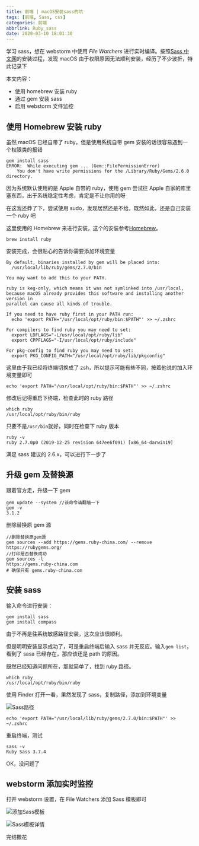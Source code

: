 ```yaml
---
title: 前端 | macOS安装sass的坑
tags: [前端, Sass, css]
categories: 前端
abbrlink: Ruby_sass
date: 2020-03-10 18:01:30
---
```


学习 sass，想在 webstorm 中使用 _File Watchers_ 进行实时编译。按照[Sass 中文网](https://www.sass.hk/install/)的安装过程，发现 macOS 由于权限原因无法顺利安装，经历了不少波折，特此记录下

本文内容：

- 使用 homebrew 安装 ruby
- 通过 gem 安装 sass
- 启用 webstorm 文件监控

<!-- more -->

## 使用 Homebrew 安装 ruby

虽然 macOS 已经自带了 ruby，但是使用系统自带 gem 安装的话很容易遇到一个权限类的报错

```shell
gem install sass
ERROR:  While executing gem ... (Gem::FilePermissionError)
    You don't have write permissions for the /Library/Ruby/Gems/2.6.0 directory.
```

因为系统默认使用的是 Apple 自带的 ruby，使用 gem 尝试往 Apple 自家的库里塞东西，出于系统稳定性考虑，肯定是不让你用的呀

在这我还莽了下，尝试使用 sudo，发现居然还是不给。既然如此，还是自己安装一个 ruby 吧

这里使用的 Homebrew 来进行安装，这个的安装参考[Homebrew](https://brew.sh/)。

```shell
brew install ruby
```

安装完成，会很贴心的告诉你需要添加环境变量

```shell
By default, binaries installed by gem will be placed into:
  /usr/local/lib/ruby/gems/2.7.0/bin

You may want to add this to your PATH.

ruby is keg-only, which means it was not symlinked into /usr/local,
because macOS already provides this software and installing another version in
parallel can cause all kinds of trouble.

If you need to have ruby first in your PATH run:
  echo 'export PATH="/usr/local/opt/ruby/bin:$PATH"' >> ~/.zshrc

For compilers to find ruby you may need to set:
  export LDFLAGS="-L/usr/local/opt/ruby/lib"
  export CPPFLAGS="-I/usr/local/opt/ruby/include"

For pkg-config to find ruby you may need to set:
  export PKG_CONFIG_PATH="/usr/local/opt/ruby/lib/pkgconfig"
```

这里由于我已经将终端切换成了 zsh，所以提示可能有些不同，按着他说的加入环境变量即可

```shell
echo 'export PATH="/usr/local/opt/ruby/bin:$PATH"' >> ~/.zshrc
```

修改后记得重启下终端，检查此时的 ruby 路径

```shell
which ruby
/usr/local/opt/ruby/bin/ruby
```

只要不是`/usr/bin`就好，同时在检查下 ruby 版本

```shell
ruby -v
ruby 2.7.0p0 (2019-12-25 revision 647ee6f091) [x86_64-darwin19]
```

满足 sass 建议的 2.6.x，可以进行下一步了

## 升级 gem 及替换源

跟着官方走，升级一下 gem

```shell
gem update --system //该命令请翻墙一下
gem -v
3.1.2
```

删除替换原 gem 源

```shell
//删除替换原gem源
gem sources --add https://gems.ruby-china.com/ --remove https://rubygems.org/
//打印是否替换成功
gem sources -l
https://gems.ruby-china.com
# 确保只有 gems.ruby-china.com
```

## 安装 sass

输入命令进行安装：

```shell
gem install sass
gem install compass
```

由于不再是往系统敏感路径安装，这次应该很顺利。

但是明明安装显示成功了，可是重启终端后输入 sass 并无反应。输入`gem list`，看到了 sasa 已经存在，那应该还是 path 的原因。

既然已经知道问题所在，那就简单了，找到 ruby 路径。

```shell
which ruby
/usr/local/opt/ruby/bin/ruby
```

使用 Finder 打开一看，果然发现了 sass，复制路径，添加到环境变量

![Sass路径](https://files.zuiyu1818.cn/H5/RubySassPath.jpg)

```shell
echo 'export PATH="/usr/local/lib/ruby/gems/2.7.0/bin:$PATH"' >> ~/.zshrc
```

重启终端，测试

```shell
sass -v
Ruby Sass 3.7.4
```

OK，没问题了

## webstorm 添加实时监控

打开 webstorm 设置，在 File Watchers 添加 Sass 模板即可

![添加Sass模板](https://files.zuiyu1818.cn/H5/WebStormSass.jpg)

![Sass模板详情](https://files.zuiyu1818.cn/H5/WebStormSassDetail.jpg)

完结撒花
